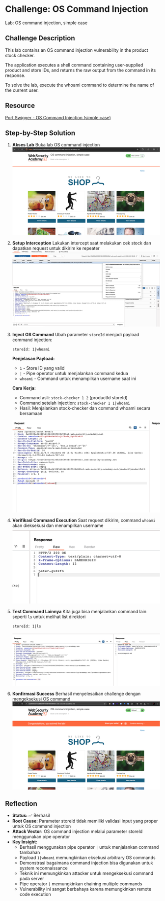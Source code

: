 # Challenge: OS Command Injection

Lab: OS command injection, simple case

## Challenge Description

This lab contains an OS command injection vulnerability in the product stock checker.

The application executes a shell command containing user-supplied product and store IDs, and returns the raw output from the command in its response.

To solve the lab, execute the whoami command to determine the name of the current user.

## Resource

[Port Swigger - OS Command Injection (simple case)](https://portswigger.net/web-security/os-command-injection/lab-simple)

## Step-by-Step Solution

1. **Akses Lab**
   Buka lab OS command injection
   ![](images/step1-lab-open.png)

2. **Setup Interception**
   Lakukan intercept saat melakukan cek stock dan dapatkan request untuk dikirim ke repeater
   ![](images/step2-intercept.png)

3. **Inject OS Command**
   Ubah parameter `storeId` menjadi payload command injection:

   ```
   storeId: 1|whoami
   ```

   **Penjelasan Payload:**

   - `1` - Store ID yang valid
   - `|` - Pipe operator untuk menjalankan command kedua
   - `whoami` - Command untuk menampilkan username saat ini

   **Cara Kerja:**

   - Command asli: `stock-checker 1 2` (productId storeId)
   - Command setelah injection: `stock-checker 1 1|whoami`
   - Hasil: Menjalankan stock-checker dan command whoami secara bersamaan

   ![](images/step3-change-storeid.png)

4. **Verifikasi Command Execution**
   Saat request dikirim, command `whoami` akan dieksekusi dan menampilkan username
   ![](images/step4-user.png)

5. **Test Command Lainnya**
   Kita juga bisa menjalankan command lain seperti `ls` untuk melihat list direktori

   ```
   storeId: 1|ls
   ```

   ![](images/step5-ls.png)

6. **Konfirmasi Success**
   Berhasil menyelesaikan challenge dengan mengeksekusi OS command
   ![](images/step6-success.png)

## Reflection

- **Status:** ✅ Berhasil
- **Root Cause:** Parameter storeId tidak memiliki validasi input yang proper untuk OS command injection
- **Attack Vector:** OS command injection melalui parameter storeId menggunakan pipe operator
- **Key Insight:**
  - Berhasil menggunakan pipe operator `|` untuk menjalankan command tambahan
  - Payload `1|whoami` memungkinkan eksekusi arbitrary OS commands
  - Demonstrasi bagaimana command injection bisa digunakan untuk system reconnaissance
  - Teknik ini memungkinkan attacker untuk mengeksekusi command pada server
  - Pipe operator `|` memungkinkan chaining multiple commands
  - Vulnerability ini sangat berbahaya karena memungkinkan remote code execution
